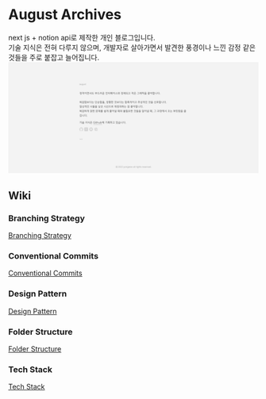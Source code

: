 # August Archives

next js + notion api로 제작한 개인 블로그입니다.<br>
기술 지식은 전혀 다루지 않으며, 개발자로 살아가면서 발견한 풍경이나 느낀 감정 같은 것들을 주로 붙잡고 늘어집니다.<br>
![Alt text](/public/images/preview.png)

## Wiki

### Branching Strategy

[Branching Strategy](https://github.com/wooleejaan/august-archive/wiki/Branching-Strategy)

### Conventional Commits

[Conventional Commits](https://github.com/wooleejaan/august-archive/wiki/Conventional-Commits)

### Design Pattern

[Design Pattern](https://github.com/wooleejaan/august-archive/wiki/Design-Pattern)

### Folder Structure

[Folder Structure](https://github.com/wooleejaan/august-archive/wiki/Folder-Structure)

### Tech Stack

[Tech Stack](https://github.com/wooleejaan/august-archive/wiki/Tech-Stack)

